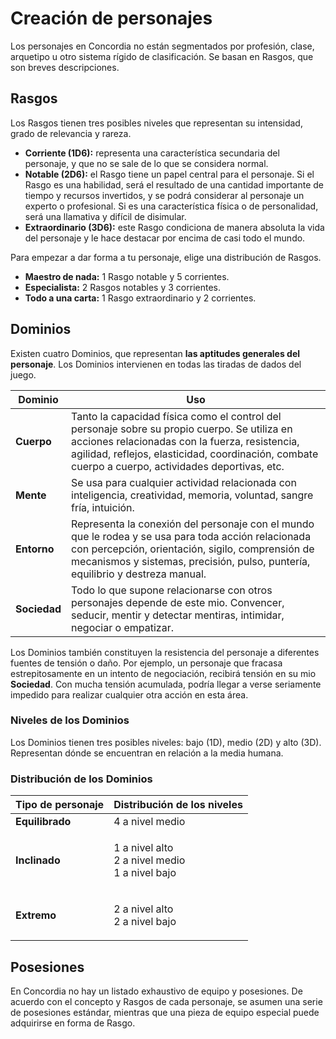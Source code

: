 # Creación de personajes

Los personajes en Concordia no están segmentados por profesión, clase, arquetipo u otro sistema rígido de clasificación. Se basan en Rasgos, que son breves descripciones.

## Rasgos

Los Rasgos tienen tres posibles niveles que representan su intensidad, grado de relevancia y rareza.

* **Corriente (1D6):** representa una característica secundaria del personaje, y que no se sale de lo que se considera normal.
* **Notable (2D6):** el Rasgo tiene un papel central para el personaje. Si el Rasgo es una habilidad, será el resultado de una cantidad importante de tiempo y recursos invertidos, y se podrá considerar al personaje un experto o profesional. Si es una característica física o de personalidad, será una llamativa y difícil de disimular.
* **Extraordinario (3D6):** este Rasgo condiciona de manera absoluta la vida del personaje y le hace destacar por encima de casi todo el mundo.

Para empezar a dar forma a tu personaje, elige una distribución de Rasgos.

* **Maestro de nada:** 1 Rasgo notable y 5 corrientes.
* **Especialista:** 2 Rasgos notables y 3 corrientes.
* **Todo a una carta:** 1 Rasgo extraordinario y 2 corrientes.

## Dominios

Existen cuatro Dominios, que representan **las aptitudes generales del personaje**. Los Dominios intervienen en todas las tiradas de dados del juego.

| Dominio      | Uso                                                                                                                                                                                                                                                  |
| ------------ | ---------------------------------------------------------------------------------------------------------------------------------------------------------------------------------------------------------------------------------------------------- |
| **Cuerpo**   | Tanto la capacidad física como el control del personaje sobre su propio cuerpo. Se utiliza en acciones relacionadas con la fuerza, resistencia, agilidad, reflejos, elasticidad, coordinación, combate cuerpo a cuerpo, actividades deportivas, etc. |
| **Mente**    | Se usa para cualquier actividad relacionada con inteligencia, creatividad, memoria, voluntad, sangre fría, intuición.                                                                                                                                |
| **Entorno**  | Representa la conexión del personaje con el mundo que le rodea y se usa para toda acción relacionada con percepción, orientación, sigilo, comprensión de mecanismos y sistemas, precisión, pulso, puntería, equilibrio y destreza manual.            |
| **Sociedad** | Todo lo que supone relacionarse con otros personajes depende de este mio. Convencer, seducir, mentir y detectar mentiras, intimidar, negociar o empatizar.                                                                                           |

Los Dominios también constituyen la resistencia del personaje a diferentes fuentes de tensión o daño. Por ejemplo, un personaje que fracasa estrepitosamente en un intento de negociación, recibirá tensión en su mio **Sociedad**. Con mucha tensión acumulada, podría llegar a verse seriamente impedido para realizar cualquier otra acción en esta área.

### **Niveles de los Dominios**

Los Dominios tienen tres posibles niveles: bajo (1D), medio (2D) y alto (3D). Representan dónde se encuentran en relación a la media humana.

### **Distribución de los Dominios**

| Tipo de personaje | Distribución de los niveles                                |
| ----------------- | ---------------------------------------------------------- |
| **Equilibrado**   | 4 a nivel medio                                            |
| **Inclinado**     | <p>1 a nivel alto<br>2 a nivel medio<br>1 a nivel bajo</p> |
| **Extremo**       | <p>2 a nivel alto<br>2 a nivel bajo</p>                    |

## Posesiones

En Concordia no hay un listado exhaustivo de equipo y posesiones. De acuerdo con el concepto y Rasgos de cada personaje, se asumen una serie de posesiones estándar, mientras que una pieza de equipo especial puede adquirirse en forma de Rasgo.
